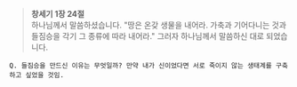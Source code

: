 > **창세기 1장 24절**  
> 하나님께서 말씀하셨습니다. "땅은 온갖 생물을 내어라. 가축과 기어다니는 것과 들짐승을 각기 그 종류에 따라 내어라." 그러자 하나님께서 말씀하신 대로 되었습니다.  
```
Q. 들짐승을 만드신 이유는 무엇일까? 만약 내가 신이었다면 서로 죽이지 않는 생태계를 구축하고 싶었을 것임.
```
